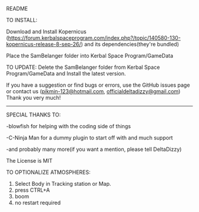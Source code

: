 README

TO INSTALL:

Download and Install Kopernicus (https://forum.kerbalspaceprogram.com/index.php?/topic/140580-130-kopernicus-release-8-sep-26/) and its dependencies(they're bundled)


Place the SamBelanger folder into Kerbal Space Program/GameData

TO UPDATE:
Delete the SamBelanger folder from Kerbal Space Program/GameData and Install the latest version.

If you have a suggestion or find bugs or errors, use the GitHub issues page or contact us (pikmin-123@hotmail.com, officialdeltadizzy@gmail.com) Thank you very much!

***********************************************************
SPECIAL THANKS TO:

-blowfish for helping with the coding side of things

-C-Ninja Man for a dummy plugin to start off with and much support

-and probably many more(if you want a mention, please tell DeltaDizzy)

The License is MIT

TO OPTIONALIZE ATMOSPHERES:

1) Select Body in Tracking station or Map.
2) press CTRL+A
3) boom
4) no restart required
